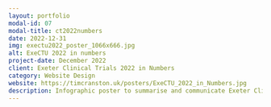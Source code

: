 ```yaml
---
layout: portfolio
modal-id: 07
modal-title: ct2022numbers
date: 2022-12-31
img: exectu2022_poster_1066x666.jpg
alt: ExeCTU 2022 in numbers
project-date: December 2022
client: Exeter Clinical Trials 2022 in Numbers
category: Website Design
website: https://timcranston.uk/posters/ExeCTU_2022_in_Numbers.jpg
description: Infographic poster to summarise and communicate Exeter Clinical Trial Units efforts and achivements for 2022.
---
```

